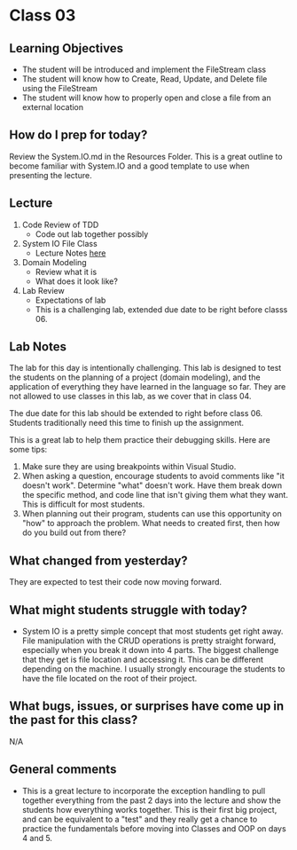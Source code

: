# Class 03

## Learning Objectives
* The student will be introduced and implement the FileStream class
* The student will know how to Create, Read, Update, and Delete file using the FileStream
* The student will know how to properly open and close a file from an external location

## How do I prep for today?
Review the System.IO.md in the Resources Folder. This is a great outline to become familiar with System.IO and 
a good template to use when presenting the lecture. 

## Lecture
1. Code Review of TDD
   - Code out lab together possibly
1. System IO File Class
	- Lecture Notes [here]("../Resources/SystemIO.md")
1. Domain Modeling
   - Review what it is
   - What does it look like?
1. Lab Review
    - Expectations of lab
    - This is a challenging lab, extended due date to be right before classs 06. 

## Lab Notes

The lab for this day is intentionally challenging. This lab is designed to test the students on the planning of a project (domain modeling), and the application of everything they have learned in the language so far. They are not allowed to use classes in this lab, as we cover that in class 04.

The due date for this lab should be extended to right before class 06. Students traditionally need this time to finish up the assignment. 

This is a great lab to help them practice their debugging skills. Here are some tips:
1. Make sure they are using breakpoints within Visual Studio.
1. When asking a question, encourage students to avoid comments like "it doesn't work". Determine "what" doesn't work. Have them break
down the specific method, and code line that isn't giving them what they want. This is difficult for most students. 
1. When planning out their program, students can use this opportunity on "how" to approach the problem. What needs to 
created first, then how do you build out from there?

## What changed from yesterday? 
They are expected to test their code now moving forward.

## What might students struggle with today? 
- System IO is a pretty simple concept that most students get right away. File manipulation with the CRUD operations 
is pretty straight forward, especially when you break it down into 4 parts. 
The biggest challenge that they get is file location and accessing it. This can be different depending on the machine. I usually strongly 
encourage the students to have the file located on the root of their project. 

## What bugs, issues, or surprises have come up in the past for this class?
N/A

## General comments
- This is a great lecture to incorporate the exception handling to pull together everything from the past 2 days into the lecture
and show the students how everything works together. This is their first big project, and can be equivalent to a "test" and they really get a chance to practice the fundamentals before
moving into Classes and OOP on days 4 and 5. 